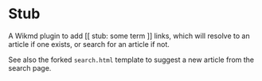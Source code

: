 # Stub

A Wikmd plugin to add [[ stub: some term ]] links, which will resolve to an article if one exists, or search for an article if not.

See also the forked `search.html` template to suggest a new article from the search page.
